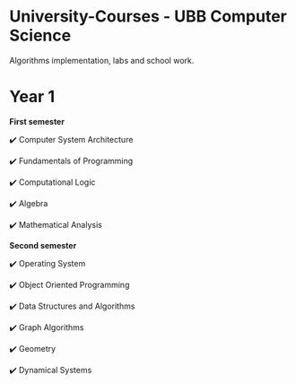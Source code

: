 # University-Courses - UBB Computer Science
Algorithms implementation, labs and school work.

# **Year 1**
**First semester** 


✔️ Computer System Architecture

✔️ Fundamentals of Programming

✔️ Computational Logic

✔️ Algebra

✔️ Mathematical Analysis


**Second semester**

✔️ Operating System

✔️ Object Oriented Programming

✔️ Data Structures and Algorithms

✔️ Graph Algorithms

✔️ Geometry

✔️ Dynamical Systems
